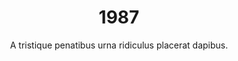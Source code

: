 ---
layout: "post"
title: "1987"
timeline: "false"
teaserText: "Penatibus nec lorem montes adipiscing porttitor augue quis pulvinar velit et? Penatibus nec lorem montes adipiscing porttitor augue quis pulvinar velit et?"
subtitle: "A tristique penatibus urna ridiculus placerat dapibus."
video: "http://player.vimeo.com/video/63683408"
teaserImg: "1987-teaser.jpg"

statistics:
- stat: "1011"
  desc: "Canadians diagnosed with AIDS."
  link: "http://www.cdnaids.ca/canadianaidssocietymilestones"
  type: "webpage"

- stat: "524"
  desc: "HIV/AIDS Deaths in Canada."
  link: "http://www.phac-aspc.gc.ca/aids-sida/publication/survreport/2009/dec/9-eng.php"
  type: "webpage"

- stat: "5 to 10"
  desc: "million estimated to be infected worldwide by the WHO."
  link: "http://www.avert.org/aids-history87-92.htm"
  type: "webpage"

global:
- item: "AZT is approved by the United States Food and Drug Administration for use in the treatment of HIV/AIDS, but is virtually unavailable to everyone in Africa."
  link: "http://www.fda.gov/ForConsumers/ByAudience/ForPatientAdvocates/HIVandAIDSActivities/ucm151074.htm"
  type: "webpage"

- item: "US immigration bans people with HIV/AIDS."
  link: "http://www.amfar.org/thirty-years-of-hiv/aids-snapshots-of-an-epidemic/"
  type: "webpage"

- item: "'And the Band Played' On published."
  link: "http://www.amfar.org/thirty-years-of-hiv/aids-snapshots-of-an-epidemic/"
  type: "webpage"

- item: "U.S. President Ronald Reagan for the first time publicly uses the word AIDS, five years after its discovery."
  link: "https://www.youtube.com/watch?v=Sxz9M36LjYY"
  type: "video"

- item: "FDA labels condoms for the prevention of AIDS."
  link: "http://www.pbs.org/now/classroom/timelineaids.pdf"
  type: "pdf"

- item: "AZT costs $10,000 per year, most expensive drug in history."
  link: "www.amfar.org/thirty-years-of-hiv/aids-snapshots-of-an-epidemic/"
  type: "webpage"

- item: "Needle exchanges are first piloted in the UK."
  link: "http://news.bbc.co.uk/1/hi/health/5033810.stm"
  type: "webpage"

national:
- item: "AZT approved in Canada."
  link: "http://www.actoronto.org/home.nsf/pages/acttimeline"
  type: "webpage"

- item: "The Toronto People with AIDS Foundation (TPWAF) is formed."
  link: "http://www.actoronto.org/home.nsf/pages/acttimeline"
  type: "webpage"

year:
- item: "The Simpsons cartoon first appears as a series of shorts on The Tracey Ullman Show. ** this link doesn't seem legit. - Joel"
  link: "http://watch-simpsons-online.blogspot.com/2013/01/watch-simpsons-online-watch-simpsons.html"
  type: "video"

- item: "Canada introduces a one dollar coin, nicknamed the 'Loonie'"
  link: "http://www.cbc.ca/archives/categories/economy-business/banks/banks-general/introducing-the-loonie.html"
  type: "webpage"

local:
- item: "Kevin Brown becomes first legal recipient of AZT in Canada."
  link: "http://www.positivelivingbc.org/location/british-columbia/vancouver"
  type: "webpage"

- item: "First AIDS Candlelight Memorial in Vancouver."
  link: "http://www.projectremember.ca/TimeLine.aspx"
  type: "webpage"

- item: "AIDS Vancouver's first ED, Bob Tivey is fired. ** ADD NEWS ARTICLE."
  link: ""
  type: "image"
  
- item: "The provinicial gov't intro Bill 34, legistlation that called for quarantining. Pop up news article. Quarentine Plan for AIDS."
---